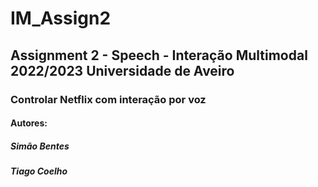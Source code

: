 # IM_Assign2
## Assignment 2 - Speech - Interação Multimodal 2022/2023 Universidade de Aveiro
### Controlar Netflix com interação por voz
#### Autores:
##### Simão Bentes
##### Tiago Coelho
